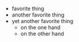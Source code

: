 - favorite thing
- another favorite thing
- yet another favorite thing
  - on the one hand
  - on the other hand

